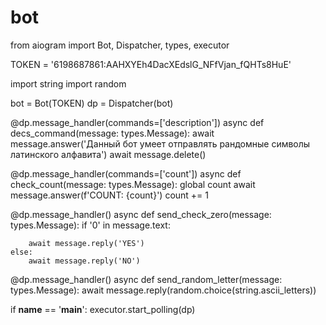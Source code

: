 
# bot
from aiogram import Bot, Dispatcher, types, executor

TOKEN = '6198687861:AAHXYEh4DacXEdslG_NFfVjan_fQHTs8HuE'

import string
import random

bot = Bot(TOKEN)
dp = Dispatcher(bot)


@dp.message_handler(commands=['description'])
async def decs_command(message: types.Message):
    await message.answer('Данный бот умеет отправлять рандомные символы латинского алфавита')
    await message.delete()

@dp.message_handler(commands=['count'])
async def check_count(message: types.Message):
    global count
    await message.answer(f'COUNT: {count}')
    count += 1


@dp.message_handler()
async def send_check_zero(message: types.Message):
    if '0' in message.text:
    
        await message.reply('YES')
    else:
        await message.reply('NO')
    

@dp.message_handler()
async def send_random_letter(message: types.Message):
    await message.reply(random.choice(string.ascii_letters))



if __name__ == '__main__':
    executor.start_polling(dp)
